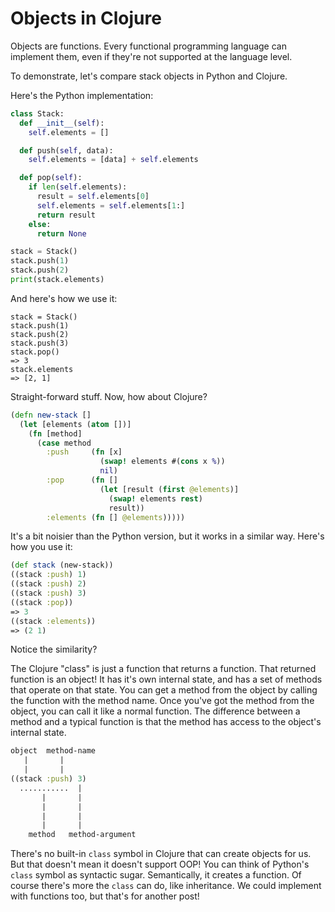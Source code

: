 # Objects in Clojure

Objects are functions. Every functional programming language can implement them, even if they're not supported at the language level.

To demonstrate, let's compare stack objects in Python and Clojure.

Here's the Python implementation:
```Python
class Stack:
  def __init__(self):
    self.elements = []

  def push(self, data):
    self.elements = [data] + self.elements

  def pop(self):
    if len(self.elements):
      result = self.elements[0]
      self.elements = self.elements[1:]
      return result
    else:
      return None

stack = Stack()
stack.push(1)
stack.push(2)
print(stack.elements)
```
And here's how we use it:
```
stack = Stack()
stack.push(1)
stack.push(2)
stack.push(3)
stack.pop()
=> 3
stack.elements 
=> [2, 1]
```
Straight-forward stuff. Now, how about Clojure?

```Clojure
(defn new-stack []
  (let [elements (atom [])]
    (fn [method]
      (case method
        :push     (fn [x]
                    (swap! elements #(cons x %))
                    nil)
        :pop      (fn []
                    (let [result (first @elements)]
                      (swap! elements rest)
                      result))
        :elements (fn [] @elements)))))
```
It's a bit noisier than the Python version, but it works in a similar way. Here's how you use it:
```Clojure
(def stack (new-stack))
((stack :push) 1)
((stack :push) 2)
((stack :push) 3)
((stack :pop))
=> 3
((stack :elements))
=> (2 1)
```
Notice the similarity?

The Clojure "class" is just a function that returns a function. That returned function is an object! It has it's own internal state, and has a set of methods that operate on that state. You can get a method from the object by calling the function with the method name. Once you've got the method from the object, you can call it like a normal function. The difference between a method and a typical function is that the method has access to the object's internal state.

```Clojure
object  method-name
   |       |
   |       |
((stack :push) 3)
  ...........  |
       |       |
       |       |
       |       |
       |       |
    method   method-argument
```

There's no built-in `class` symbol in Clojure that can create objects for us. But that doesn't mean it doesn't support OOP! You can think of Python's `class` symbol as syntactic sugar. Semantically, it creates a function. Of course there's more the `class` can do, like inheritance. We could implement with functions too, but that's for another post! 

